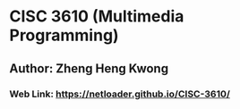 # CISC 3610 (Multimedia Programming) 
## Author: Zheng Heng Kwong
### Web Link: https://netloader.github.io/CISC-3610/
